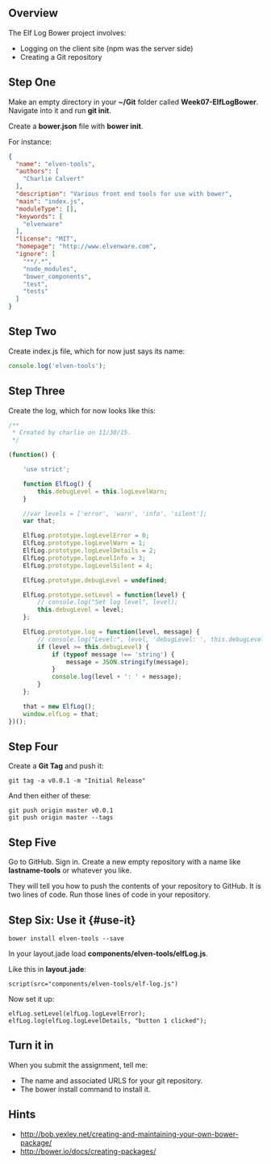 ## Overview

The Elf Log Bower project involves:

- Logging on the client site (npm was the server side)
- Creating a Git repository


## Step One


Make an empty directory in your **~/Git** folder called **Week07-ElfLogBower**. Navigate into it and run **git init**.

Create a **bower.json** file with **bower init**.

For instance:

```json
{
  "name": "elven-tools",
  "authors": [
    "Charlie Calvert"
  ],
  "description": "Various front end tools for use with bower",
  "main": "index.js",
  "moduleType": [],
  "keywords": [
    "elvenware"
  ],
  "license": "MIT",
  "homepage": "http://www.elvenware.com",
  "ignore": [
    "**/.*",
    "node_modules",
    "bower_components",
    "test",
    "tests"
  ]
}
```

## Step Two

Create index.js file, which for now just says its name:

```javascript
console.log('elven-tools');
```

## Step Three

Create the log, which for now looks like this:

```javascript
/**
 * Created by charlie on 11/30/15.
 */

(function() {

    'use strict';

    function ElfLog() {
        this.debugLevel = this.logLevelWarn;
    }

    //var levels = ['error', 'warn', 'info', 'silent'];
    var that;

    ElfLog.prototype.logLevelError = 0;
    ElfLog.prototype.logLevelWarn = 1;
    ElfLog.prototype.logLevelDetails = 2;
    ElfLog.prototype.logLevelInfo = 3;
    ElfLog.prototype.logLevelSilent = 4;

    ElfLog.prototype.debugLevel = undefined;

    ElfLog.prototype.setLevel = function(level) {
        // console.log("Set log level", level);
        this.debugLevel = level;
    };

    ElfLog.prototype.log = function(level, message) {
        // console.log("Level:", level, 'debugLevel: ', this.debugLevel);
        if (level >= this.debugLevel) {
            if (typeof message !== 'string') {
                message = JSON.stringify(message);
            }
            console.log(level + ': ' + message);
        }
    };

    that = new ElfLog();
    window.elfLog = that;
})();
```

## Step Four

Create a **Git Tag** and push it:

```
git tag -a v0.0.1 -m "Initial Release"
```

And then either of these:

```
git push origin master v0.0.1
git push origin master --tags
```

## Step Five

Go to GitHub. Sign in. Create a new empty repository with a name like **lastname-tools** or whatever you like.

They will tell you how to push the contents of your repository to GitHub. It is two lines of code. Run those lines of code in your repository.

## Step Six: Use it {#use-it}

```
bower install elven-tools --save
```

In your layout.jade load **components/elven-tools/elfLog.js**.

Like this in **layout.jade**:

```
script(src="components/elven-tools/elf-log.js")
```

Now set it up:

```
elfLog.setLevel(elfLog.logLevelError);
elfLog.log(elfLog.logLevelDetails, "button 1 clicked");
```

## Turn it in

When you submit the assignment, tell me:

- The name and associated URLS for your git repository.
- The bower install command to install it.

## Hints

- <http://bob.yexley.net/creating-and-maintaining-your-own-bower-package/>
- <http://bower.io/docs/creating-packages/>
